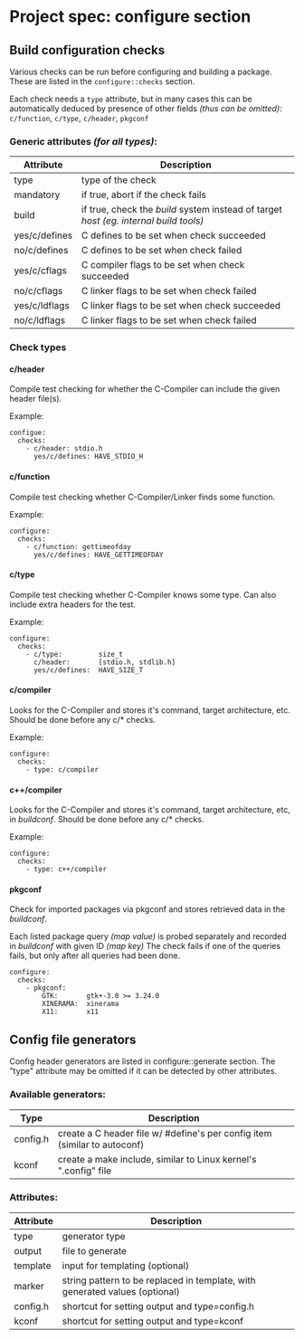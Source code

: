 # Project spec: configure section

## Build configuration checks

Various checks can be run before configuring and building a package. These are
listed in the `configure::checks` section.

Each check needs a `type` attribute, but in many cases this can be automatically
deduced by presence of other fields _(thus can be omitted)_: `c/function`, `c/type`, `c/header`, `pkgconf`

### Generic attributes _(for all types)_:

| Attribute      | Description                                                                             |
|----------------|-----------------------------------------------------------------------------------------|
| type           | type of the check                                                                       |
| mandatory      | if true, abort if the check fails                                                       |
| build          | if true, check the *build* system instead of target *host* _(eg. internal build tools)_ |
| yes/c/defines  | C defines to be set when check succeeded                                                |
| no/c/defines   | C defines to be set when check failed                                                   |
| yes/c/cflags   | C compiler flags to be set when check succeeded                                         |
| no/c/cflags    | C linker flags to be set when check failed                                              |
| yes/c/ldflags  | C linker flags to be set when check succeeded                                           |
| no/c/ldflags   | C linker flags to be set when check failed                                              |

### Check types

#### c/header

Compile test checking for whether the C-Compiler can include the given header file(s).

Example:

```
configue:
  checks:
    - c/header: stdio.h
      yes/c/defines: HAVE_STDIO_H
```

#### c/function

Compile test checking whether C-Compiler/Linker finds some function.

Example:

```
configure:
  checks:
    - c/function: gettimeofday
      yes/c/defines: HAVE_GETTIMEOFDAY
```

#### c/type

Compile test checking whether C-Compiler knows some type. Can also include extra headers for the test.

Example:

```
configure:
  checks:
    - c/type:         size_t
      c/header:       [stdio.h, stdlib.h]
      yes/c/defines:  HAVE_SIZE_T
```

#### c/compiler

Looks for the C-Compiler and stores it's command, target architecture, etc.
Should be done before any c/* checks.

Example:

```
configure:
  checks:
    - type: c/compiler
```

#### c++/compiler

Looks for the C-Compiler and stores it's command, target architecture, etc, in *buildconf*.
Should be done before any c/* checks.

Example:

```
configure:
  checks:
    - type: c++/compiler
```

#### pkgconf

Check for imported packages via pkgconf and stores retrieved data in the *buildconf*.

Each listed package query *(map value)* is probed separately and recorded in *buildconf* with given ID *(map key)*
The check fails if one of the queries fails, but only after all queries had been done.

```
configure:
  checks:
    - pkgconf:
        GTK:       gtk+-3.0 >= 3.24.0
        XINERAMA:  xinerama
        X11:       x11
```

## Config file generators

Config header generators are listed in configure::generate section.
The "type" attribute may be omitted if it can be detected by other attributes.

### Available generators:

| Type     | Description |
|----------|--------------|
| config.h | create a C header file w/ #define's per config item (similar to autoconf) |
| kconf    | create a make include, similar to Linux kernel's ".config" file |

### Attributes:

| Attribute | Description |
|-----------|--------------|
| type      | generator type |
| output    | file to generate |
| template  | input for templating (optional) |
| marker    | string pattern to be replaced in template, with generated values (optional) |
| config.h  | shortcut for setting output and type=config.h |
| kconf     | shortcut for setting output and type=kconf |
